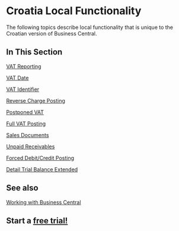 # Croatia Local Functionality

The following topics describe local functionality that is unique to the Croatian version of Business Central.

## In This Section

[VAT Reporting](../Adriatic/VATBooks.md)<br>

[VAT Date](../Adriatic/VATDate.md)<br>

[VAT Identifier](../Adriatic/VATIdentifier.md)<br>

[Reverse Charge Posting](../Adriatic/ReverseChargePosting.md)<br>

[Postponed VAT](../Adriatic/PostponedVAT.md)<br>

[Full VAT Posting](../Adriatic/FullVATPosting.md)<br>

[Sales Documents](../Adriatic/SalesDocuments.md)<br>

[Unpaid Receivables](UnpaidReceivables.md)<br>

[Forced Debit/Credit Posting](../Adriatic/ForcedDebitCreditPosting.md)<br>

[Detail Trial Balance Extended](DetailTrialBalanceExtended.md)

## See also

[Working with Business Central](https://docs.microsoft.com/en-us/dynamics365/business-central/ui-work-product)

## Start a [free trial!](https://trials.dynamics.com/Dynamics365/Signup/BusinessCentral)
